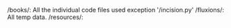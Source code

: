 /books/: All the individual code files used exception '/incision.py'
/fluxions/: All temp data.
/resources/:
